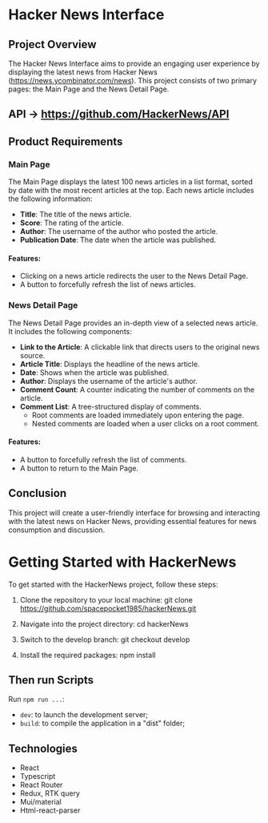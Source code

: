 # Hacker News Interface

## Project Overview

The Hacker News Interface aims to provide an engaging user experience by displaying the latest news from Hacker News (https://news.ycombinator.com/news). This project consists of two primary pages: the Main Page and the News Detail Page.

## API -> https://github.com/HackerNews/API

## Product Requirements

### Main Page

The Main Page displays the latest 100 news articles in a list format, sorted by date with the most recent articles at the top. Each news article includes the following information:

- **Title**: The title of the news article.
- **Score**: The rating of the article.
- **Author**: The username of the author who posted the article.
- **Publication Date**: The date when the article was published.

#### Features:

- Clicking on a news article redirects the user to the News Detail Page.
- A button to forcefully refresh the list of news articles.

### News Detail Page

The News Detail Page provides an in-depth view of a selected news article. It includes the following components:

- **Link to the Article**: A clickable link that directs users to the original news source.
- **Article Title**: Displays the headline of the news article.
- **Date**: Shows when the article was published.
- **Author**: Displays the username of the article's author.
- **Comment Count**: A counter indicating the number of comments on the article.
- **Comment List**: A tree-structured display of comments.
  - Root comments are loaded immediately upon entering the page.
  - Nested comments are loaded when a user clicks on a root comment.

#### Features:

- A button to forcefully refresh the list of comments.
- A button to return to the Main Page.

## Conclusion

This project will create a user-friendly interface for browsing and interacting with the latest news on Hacker News, providing essential features for news consumption and discussion.

# Getting Started with HackerNews

To get started with the HackerNews project, follow these steps:

1. Clone the repository to your local machine:
   git clone https://github.com/spacepocket1985/hackerNews.git

2. Navigate into the project directory:
   cd hackerNews

3. Switch to the develop branch:
   git checkout develop

4. Install the required packages:
   npm install

## Then run Scripts

Run `npm run ...`:

- `dev`: to launch the development server;
- `build`: to compile the application in a "dist" folder;

## Technologies

- React
- Typescript
- React Router
- Redux, RTK query
- Mui/material
- Html-react-parser

